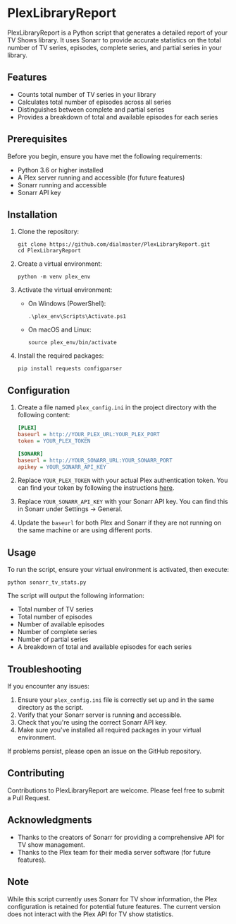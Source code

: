 # PlexLibraryReport

PlexLibraryReport is a Python script that generates a detailed report of your TV Shows library. It uses Sonarr to provide accurate statistics on the total number of TV series, episodes, complete series, and partial series in your library.

## Features

- Counts total number of TV series in your library
- Calculates total number of episodes across all series
- Distinguishes between complete and partial series
- Provides a breakdown of total and available episodes for each series

## Prerequisites

Before you begin, ensure you have met the following requirements:

- Python 3.6 or higher installed
- A Plex server running and accessible (for future features)
- Sonarr running and accessible
- Sonarr API key

## Installation

1. Clone the repository:
   ```
   git clone https://github.com/dialmaster/PlexLibraryReport.git
   cd PlexLibraryReport
   ```

2. Create a virtual environment:
   ```
   python -m venv plex_env
   ```

3. Activate the virtual environment:
   - On Windows (PowerShell):
     ```
     .\plex_env\Scripts\Activate.ps1
     ```
   - On macOS and Linux:
     ```
     source plex_env/bin/activate
     ```

4. Install the required packages:
   ```
   pip install requests configparser
   ```

## Configuration

1. Create a file named `plex_config.ini` in the project directory with the following content:
   ```ini
   [PLEX]
   baseurl = http://YOUR_PLEX_URL:YOUR_PLEX_PORT
   token = YOUR_PLEX_TOKEN

   [SONARR]
   baseurl = http://YOUR_SONARR_URL:YOUR_SONARR_PORT
   apikey = YOUR_SONARR_API_KEY
   ```

2. Replace `YOUR_PLEX_TOKEN` with your actual Plex authentication token. You can find your token by following the instructions [here](https://support.plex.tv/articles/204059436-finding-an-authentication-token-x-plex-token/).

3. Replace `YOUR_SONARR_API_KEY` with your Sonarr API key. You can find this in Sonarr under Settings -> General.

4. Update the `baseurl` for both Plex and Sonarr if they are not running on the same machine or are using different ports.

## Usage

To run the script, ensure your virtual environment is activated, then execute:

```
python sonarr_tv_stats.py
```

The script will output the following information:
- Total number of TV series
- Total number of episodes
- Number of available episodes
- Number of complete series
- Number of partial series
- A breakdown of total and available episodes for each series

## Troubleshooting

If you encounter any issues:

1. Ensure your `plex_config.ini` file is correctly set up and in the same directory as the script.
2. Verify that your Sonarr server is running and accessible.
3. Check that you're using the correct Sonarr API key.
4. Make sure you've installed all required packages in your virtual environment.

If problems persist, please open an issue on the GitHub repository.

## Contributing

Contributions to PlexLibraryReport are welcome. Please feel free to submit a Pull Request.

## Acknowledgments

- Thanks to the creators of Sonarr for providing a comprehensive API for TV show management.
- Thanks to the Plex team for their media server software (for future features).

## Note

While this script currently uses Sonarr for TV show information, the Plex configuration is retained for potential future features. The current version does not interact with the Plex API for TV show statistics.